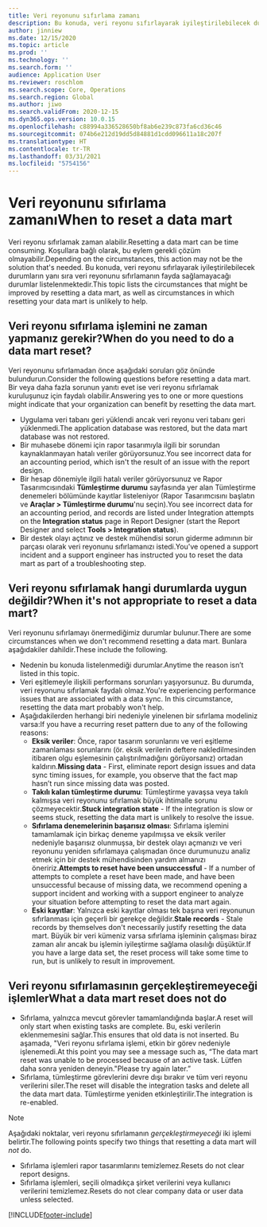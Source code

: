 ```yaml
---
title: Veri reyonunu sıfırlama zamanı
description: Bu konuda, veri reyonu sıfırlayarak iyileştirilebilecek durumlar ile veri reyonunu sıfırlamanın fayda sağlamayacağı durumlar listelenmektedir.
author: jinniew
ms.date: 12/15/2020
ms.topic: article
ms.prod: ''
ms.technology: ''
ms.search.form: ''
audience: Application User
ms.reviewer: roschlom
ms.search.scope: Core, Operations
ms.search.region: Global
ms.author: jiwo
ms.search.validFrom: 2020-12-15
ms.dyn365.ops.version: 10.0.15
ms.openlocfilehash: c88994a336528650bf8ab6e239c873fa6cd36c46
ms.sourcegitcommit: 074b6e212d19dd5d84881d1cdd096611a18c207f
ms.translationtype: HT
ms.contentlocale: tr-TR
ms.lasthandoff: 03/31/2021
ms.locfileid: "5754156"
---
```

# <a name="when-to-reset-a-data-mart"></a><span data-ttu-id="6c287-103">Veri reyonunu sıfırlama zamanı</span><span class="sxs-lookup"><span data-stu-id="6c287-103">When to reset a data mart</span></span>

<span data-ttu-id="6c287-104">Veri reyonu sıfırlamak zaman alabilir.</span><span class="sxs-lookup"><span data-stu-id="6c287-104">Resetting a data mart can be time consuming.</span></span> <span data-ttu-id="6c287-105">Koşullara bağlı olarak, bu eylem gerekli çözüm olmayabilir.</span><span class="sxs-lookup"><span data-stu-id="6c287-105">Depending on the circumstances, this action may not be the solution that's needed.</span></span> <span data-ttu-id="6c287-106">Bu konuda, veri reyonu sıfırlayarak iyileştirilebilecek durumların yanı sıra veri reyonunu sıfırlamanın fayda sağlamayacağı durumlar listelenmektedir.</span><span class="sxs-lookup"><span data-stu-id="6c287-106">This topic lists the circumstances that might be improved by resetting a data mart, as well as circumstances in which resetting your data mart is unlikely to help.</span></span>  

## <a name="when-do-you-need-to-do-a-data-mart-reset"></a><span data-ttu-id="6c287-107">Veri reyonu sıfırlama işlemini ne zaman yapmanız gerekir?</span><span class="sxs-lookup"><span data-stu-id="6c287-107">When do you need to do a data mart reset?</span></span>
<span data-ttu-id="6c287-108">Veri reyonunu sıfırlamadan önce aşağıdaki soruları göz önünde bulundurun.</span><span class="sxs-lookup"><span data-stu-id="6c287-108">Consider the following questions before resetting a data mart.</span></span> <span data-ttu-id="6c287-109">Bir veya daha fazla sorunun yanıtı evet ise veri reyonu sıfırlamak kuruluşunuz için faydalı olabilir.</span><span class="sxs-lookup"><span data-stu-id="6c287-109">Answering yes to one or more questions might indicate that your organization can benefit by resetting the data mart.</span></span>

- <span data-ttu-id="6c287-110">Uygulama veri tabanı geri yüklendi ancak veri reyonu veri tabanı geri yüklenmedi.</span><span class="sxs-lookup"><span data-stu-id="6c287-110">The application database was restored, but the data mart database was not restored.</span></span>
- <span data-ttu-id="6c287-111">Bir muhasebe dönemi için rapor tasarımıyla ilgili bir sorundan kaynaklanmayan hatalı veriler görüyorsunuz.</span><span class="sxs-lookup"><span data-stu-id="6c287-111">You see incorrect data for an accounting period, which isn't the result of an issue with the report design.</span></span>
- <span data-ttu-id="6c287-112">Bir hesap dönemiyle ilgili hatalı veriler görüyorsunuz ve Rapor Tasarımcısındaki **Tümleştirme durumu** sayfasında yer alan Tümleştirme denemeleri bölümünde kayıtlar listeleniyor (Rapor Tasarımcısını başlatın ve  **Araçlar > Tümleştirme durumu**'nu seçin).</span><span class="sxs-lookup"><span data-stu-id="6c287-112">You see incorrect data for an accounting period, and records are listed under Integration attempts on the **Integration status** page in Report Designer (start the Report Designer and select **Tools > Integration status**).</span></span>
- <span data-ttu-id="6c287-113">Bir destek olayı açtınız ve destek mühendisi sorun giderme adımının bir parçası olarak veri reyonunu sıfırlamanızı istedi.</span><span class="sxs-lookup"><span data-stu-id="6c287-113">You've opened a support incident and a support engineer has instructed you to reset the data mart as part of a troubleshooting step.</span></span>
 
## <a name="when-its-not-appropriate-to-reset-a-data-mart"></a><span data-ttu-id="6c287-114">Veri reyonu sıfırlamak hangi durumlarda uygun değildir?</span><span class="sxs-lookup"><span data-stu-id="6c287-114">When it's not appropriate to reset a data mart?</span></span>
<span data-ttu-id="6c287-115">Veri reyonunu sıfırlamayı önermediğimiz durumlar bulunur.</span><span class="sxs-lookup"><span data-stu-id="6c287-115">There are some circumstances when we don't recommend resetting a data mart.</span></span> <span data-ttu-id="6c287-116">Bunlara aşağıdakiler dahildir.</span><span class="sxs-lookup"><span data-stu-id="6c287-116">These include the following.</span></span> 

- <span data-ttu-id="6c287-117">Nedenin bu konuda listelenmediği durumlar.</span><span class="sxs-lookup"><span data-stu-id="6c287-117">Anytime the reason isn’t listed in this topic.</span></span>
- <span data-ttu-id="6c287-118">Veri eşitlemeyle ilişkili performans sorunları yaşıyorsunuz. Bu durumda, veri reyonunu sıfırlamak faydalı olmaz.</span><span class="sxs-lookup"><span data-stu-id="6c287-118">You're experiencing performance issues that are associated with a data sync. In this circumstance, resetting the data mart probably won't help.</span></span>
- <span data-ttu-id="6c287-119">Aşağıdakilerden herhangi biri nedeniyle yinelenen bir sıfırlama modeliniz varsa:</span><span class="sxs-lookup"><span data-stu-id="6c287-119">If you have a recurring reset pattern due to any of the following reasons:</span></span> 
  - <span data-ttu-id="6c287-120">**Eksik veriler**: Önce, rapor tasarım sorunlarını ve veri eşitleme zamanlaması sorunlarını (ör. eksik verilerin deftere nakledilmesinden itibaren olgu eşlemesinin çalıştırılmadığını görüyorsanız) ortadan kaldırın.</span><span class="sxs-lookup"><span data-stu-id="6c287-120">**Missing data** - First, eliminate report design issues and data sync timing issues, for example, you observe that the fact map hasn’t run since missing data was posted.</span></span>
  - <span data-ttu-id="6c287-121">**Takılı kalan tümleştirme durumu**: Tümleştirme yavaşsa veya takılı kalmışsa veri reyonunu sıfırlamak büyük ihtimalle sorunu çözmeyecektir.</span><span class="sxs-lookup"><span data-stu-id="6c287-121">**Stuck integration state** - If the integration is slow or seems stuck, resetting the data mart is unlikely to resolve the issue.</span></span>
  - <span data-ttu-id="6c287-122">**Sıfırlama denemelerinin başarısız olması**: Sıfırlama işlemini tamamlamak için birkaç deneme yapılmışsa ve eksik veriler nedeniyle başarısız olunmuşsa, bir destek olayı açmanızı ve veri reyonunu yeniden sıfırlamaya çalışmadan önce durumunuzu analiz etmek için bir destek mühendisinden yardım almanızı öneririz.</span><span class="sxs-lookup"><span data-stu-id="6c287-122">**Attempts to reset have been unsuccessful** - If a number of attempts to complete a reset have been made, and have been unsuccessful because of missing data, we recommend opening a support incident and working with a support engineer to analyze your situation before attempting to reset the data mart again.</span></span>
  - <span data-ttu-id="6c287-123">**Eski kayıtlar**: Yalnızca eski kayıtlar olması tek başına veri reyonunun sıfırlanması için geçerli bir gerekçe değildir.</span><span class="sxs-lookup"><span data-stu-id="6c287-123">**Stale records** - Stale records by themselves don't necessarily justify resetting the data mart.</span></span> <span data-ttu-id="6c287-124">Büyük bir veri kümeniz varsa sıfırlama işleminin çalışması biraz zaman alır ancak bu işlemin iyileştirme sağlama olasılığı düşüktür.</span><span class="sxs-lookup"><span data-stu-id="6c287-124">If you have a large data set, the reset process will take some time to run, but is unlikely to result in improvement.</span></span>
 
## <a name="what-a-data-mart-reset-does-not-do"></a><span data-ttu-id="6c287-125">Veri reyonu sıfırlamasının gerçekleştiremeyeceği işlemler</span><span class="sxs-lookup"><span data-stu-id="6c287-125">What a data mart reset does not do</span></span>  
- <span data-ttu-id="6c287-126">Sıfırlama, yalnızca mevcut görevler tamamlandığında başlar.</span><span class="sxs-lookup"><span data-stu-id="6c287-126">A reset will only start when existing tasks are complete.</span></span> <span data-ttu-id="6c287-127">Bu, eski verilerin eklenmemesini sağlar.</span><span class="sxs-lookup"><span data-stu-id="6c287-127">This ensures that old data is not inserted.</span></span> <span data-ttu-id="6c287-128">Bu aşamada, "Veri reyonu sıfırlama işlemi, etkin bir görev nedeniyle işlenemedi.</span><span class="sxs-lookup"><span data-stu-id="6c287-128">At this point you may see a message such as, “The data mart reset was unable to be processed because of an active task.</span></span> <span data-ttu-id="6c287-129">Lütfen daha sonra yeniden deneyin."</span><span class="sxs-lookup"><span data-stu-id="6c287-129">Please try again later.”</span></span>
- <span data-ttu-id="6c287-130">Sıfırlama, tümleştirme görevlerini devre dışı bırakır ve tüm veri reyonu verilerini siler.</span><span class="sxs-lookup"><span data-stu-id="6c287-130">The reset will disable the integration tasks and delete all the data mart data.</span></span> <span data-ttu-id="6c287-131">Tümleştirme yeniden etkinleştirilir.</span><span class="sxs-lookup"><span data-stu-id="6c287-131">The integration is re-enabled.</span></span>

> [!NOTE]
> <span data-ttu-id="6c287-132">Aşağıdaki noktalar, veri reyonu sıfırlamanın *gerçekleştirmeyeceği* iki işlemi belirtir.</span><span class="sxs-lookup"><span data-stu-id="6c287-132">The following points specify two things that resetting a data mart will *not* do.</span></span> <br>
> - <span data-ttu-id="6c287-133">Sıfırlama işlemleri rapor tasarımlarını temizlemez.</span><span class="sxs-lookup"><span data-stu-id="6c287-133">Resets do not clear report designs.</span></span> <br>
> - <span data-ttu-id="6c287-134">Sıfırlama işlemleri, seçili olmadıkça şirket verilerini veya kullanıcı verilerini temizlemez.</span><span class="sxs-lookup"><span data-stu-id="6c287-134">Resets do not clear company data or user data unless selected.</span></span>


[!INCLUDE[footer-include](../../../includes/footer-banner.md)]
